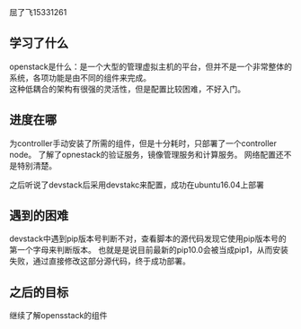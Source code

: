 
屈了飞15331261  



##  学习了什么
openstack是什么：是一个大型的管理虚拟主机的平台，但并不是一个非常整体的系统，各项功能是由不同的组件来完成。  
这种低耦合的架构有很强的灵活性，但是配置比较困难，不好入门。  

## 进度在哪

为controller手动安装了所需的组件，但是十分耗时，只部署了一个controller node。
了解了opnestack的验证服务，镜像管理服务和计算服务。
网络配置还不是特别清楚。  

之后听说了devstack后采用devstakc来配置，成功在ubuntu16.04上部署

## 遇到的困难
devstack中遇到pip版本号判断不对，查看脚本的源代码发现它使用pip版本号的第一个字母来判断版本。
也就是是说目前最新的pip10.0会被当成pip1，从而安装失败，通过直接修改这部分源代码，终于成功部署。

## 之后的目标
继续了解opensstack的组件

